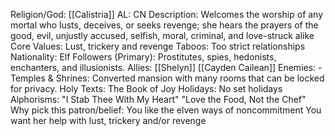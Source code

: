 Religion/God: [[Calistria]]
AL: CN
Description: Welcomes the worship of any mortal who lusts, deceives, or seeks revenge; she hears the 
prayers of the good, evil, unjustly accused, selfish, moral, criminal, and love-struck alike
Core Values: Lust, trickery
and revenge
Taboos: Too strict 
relationships
Nationality: Elf
Followers (Primary): Prostitutes, spies, hedonists, 
enchanters, and illusionists.
Allies: [[Shelyn]]
[[Cayden Cailean]]
Enemies: -
Temples & Shrines: Converted mansion with many rooms 
that can be locked for privacy.
Holy Texts: The Book of Joy
Holidays: No set holidays
Alphorisms: "I Stab Thee With My Heart"
"Love the Food, Not the Chef"
Why pick this patron/belief: You like the elven ways of noncommitment
You want her help with lust, trickery and/or revenge
